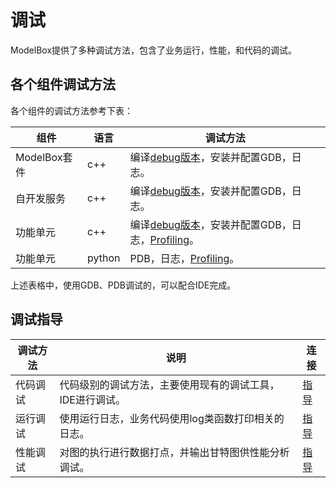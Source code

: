 # 调试

ModelBox提供了多种调试方法，包含了业务运行，性能，和代码的调试。

## 各个组件调试方法

各个组件的调试方法参考下表：

| 组件         | 语言   | 调试方法                                                                                                |
| ------------ | ------ | ------------------------------------------------------------------------------------------------------ |
| ModelBox套件 | c++    | 编译[debug版本](../../compile/compile.md#编译和安装)，安装并配置GDB，日志。                              |
| 自开发服务   | c++    | 编译[debug版本](../../compile/compile.md#编译和安装)，安装并配置GDB，日志。                              |
| 功能单元     | c++    | 编译[debug版本](../../compile/compile.md#编译和安装)，安装并配置GDB，日志，[Profiling](./profiling.md)。 |
| 功能单元     | python | PDB，日志，[Profiling](./profiling.md)。                                                                |

上述表格中，使用GDB、PDB调试的，可以配合IDE完成。

## 调试指导

| 调试方法 | 说明                                                      | 连接                  |
| -------- | --------------------------------------------------------- | --------------------- |
| 代码调试 | 代码级别的调试方法，主要使用现有的调试工具，IDE进行调试。 | [指导](code-debug.md) |
| 运行调试 | 使用运行日志，业务代码使用log类函数打印相关的日志。       | [指导](log.md)        |
| 性能调试 | 对图的执行进行数据打点，并输出甘特图供性能分析调试。      | [指导](profiling.md)  |
